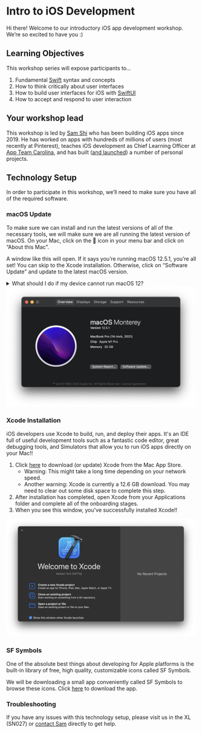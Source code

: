 # Intro to iOS Development

Hi there! Welcome to our introductory iOS app development workshop. We’re so excited to have you :)

## Learning Objectives

This workshop series will expose participants to…

1. Fundamental [Swift](https://developer.apple.com/swift/) syntax and concepts
2. How to think critically about user interfaces
3. How to build user interfaces for iOS with [SwiftUI](https://developer.apple.com/xcode/swiftui/)
4. How to accept and respond to user interaction

## Your workshop lead

This workshop is led by [Sam Shi](https://samuelshi.com) who has been building iOS apps since 2019. He has worked on apps with hundreds of millions of users (most recently at Pinterest), teaches iOS development as Chief Learning Officer at [App Team Carolina](https://appteamcarolina.com), and has built ([and launched](https://apps.apple.com/ph/developer/samuel-shi/id1531813683)) a number of personal projects.

## Technology Setup

In order to participate in this workshop, we’ll need to make sure you have all of the required software.

### macOS Update

To make sure we can install and run the latest versions of all of the necessary tools, we will make sure we are all running the latest version of macOS. On your Mac, click on the  icon in your menu bar and click on “About this Mac”.

A window like this will open. If it says you’re running macOS 12.5.1, you’re all set! You can skip to the Xcode installation. Otherwise, click on “Software Update” and update to the latest macOS version.

<details>
		<summary>What should I do if my device cannot run macOS 12?</summary>
    <a href="https://support.apple.com/en-us/HT212551">Here</a> is a list of devices that can run macOS 12. If you’re device is not supported, reach out to Sam (<a href="mailto:samshi@live.unc.edu">samshi@live.unc.edu</a>), and we will do our best to figure something out.
</details>

<img src="Resources/about-dark.png" width="500px"/>

### Xcode Installation

iOS developers use Xcode to build, run, and deploy their apps. It's an IDE full of useful development tools such as a fantastic code editor, great debugging tools, and Simulators that allow you to run iOS apps directly on your Mac!!

1. Click [here](https://apps.apple.com/us/app/xcode/id497799835?mt=12) to download (or update) Xcode from the Mac App Store.
   - Warning: This might take a long time depending on your network speed.
   - Another warning: Xcode is currently a 12.6 GB download. You may need to clear out some disk space to complete this step.
2. After installation has completed, open Xcode from your Applications folder and complete all of the onboarding stages.
3. When you see this window, you've successfully installed Xcode!!

<img src="Resources/xcode-dark.png" width="500px"/>

### SF Symbols

One of the absolute best things about developing for Apple platforms is the built-in library of free, high quality, customizable icons called SF Symbols.

We will be downloading a small app conveniently called SF Symbols to browse these icons. Click [here](https://devimages-cdn.apple.com/design/resources/download/SF-Symbols-3.3.dmg) to download the app.

<!---
### Starter code

To get access to the starter code, follow the following steps...

1. Visit this repositiory's **Code** tab [here](https://github.com/unc-csxl/csxl-ios.git).
2. Press the big, green **Use this template** button to create a new repository using this template (so you can put your work on GitHub).
3. Select your username as the repository's **Owner**, and call the repository `csxl-ios`.
4. After GitHub has generated the repository, click on the big green **Code** button, and copy the repository's URL.
5. Open a terminal and run `git clone <#the url you just copied#>` in the directory of your choice.
6. You're all set!
--->

### Troubleshooting

If you have any issues with this technology setup, please visit us in the XL (SN027) or [contact Sam](mailto:samshi@live.unc.edu) directly to get help.
